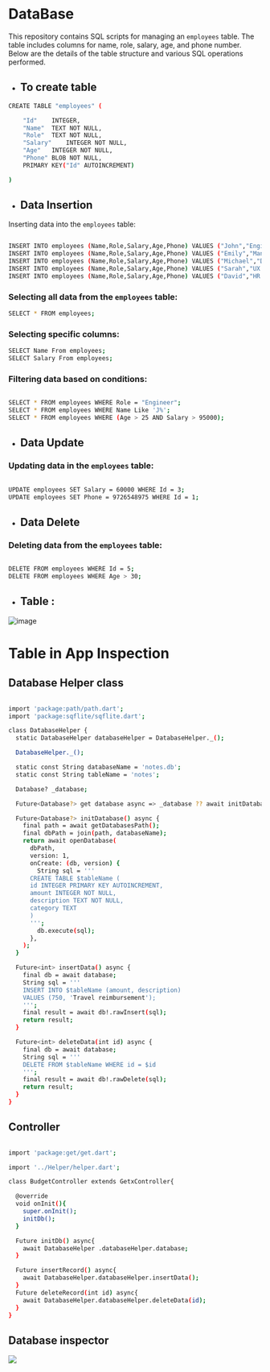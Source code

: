 # DataBase

This repository contains SQL scripts for managing an `employees` table. The table includes columns for name, role, salary, age, and phone number. Below are the details of the table structure and various SQL operations performed.

- ## To create table
```bash
CREATE TABLE "employees" (

	"Id"	INTEGER,
	"Name"	TEXT NOT NULL,
	"Role"	TEXT NOT NULL,
	"Salary"	INTEGER NOT NULL,
	"Age"	INTEGER NOT NULL,
	"Phone"	BLOB NOT NULL,
	PRIMARY KEY("Id" AUTOINCREMENT)

)
```

- ## Data Insertion

Inserting data into the `employees` table:

```bash

INSERT INTO employees (Name,Role,Salary,Age,Phone) VALUES ("John","Engineer",90000,28,5551234567);
INSERT INTO employees (Name,Role,Salary,Age,Phone) VALUES ("Emily","Manager",105000,26,5553456789);
INSERT INTO employees (Name,Role,Salary,Age,Phone) VALUES ("Michael","Data Analyst",75000,26,5552345678);
INSERT INTO employees (Name,Role,Salary,Age,Phone) VALUES ("Sarah","UX Designer",85000,30,5554567890);
INSERT INTO employees (Name,Role,Salary,Age,Phone) VALUES ("David","HR Specialist",70000,28,5555678901);

```

### Selecting all data from the `employees` table:

```bash
SELECT * FROM employees;
```
### Selecting specific columns:

```bash
SELECT Name From employees;
SELECT Salary From employees;
```

### Filtering data based on conditions:

```bash

SELECT * FROM employees WHERE Role = "Engineer";
SELECT * FROM employees WHERE Name Like 'J%';
SELECT * FROM employees WHERE (Age > 25 AND Salary > 95000);

```
- ## Data Update

### Updating data in the `employees` table:

```bash

UPDATE employees SET Salary = 60000 WHERE Id = 3;
UPDATE employees SET Phone = 9726548975 WHERE Id = 1;

```

- ## Data Delete

### Deleting data from the `employees` table:

```bash

DELETE FROM employees WHERE Id = 5;
DELETE FROM employees WHERE Age > 30;

```

- ## Table :

![image](https://github.com/user-attachments/assets/d6639f53-fcae-4a3c-a7f7-5a2daf9a7ef8)

# Table in App Inspection

## Database Helper class
```bash

import 'package:path/path.dart';
import 'package:sqflite/sqflite.dart';

class DatabaseHelper {
  static DatabaseHelper databaseHelper = DatabaseHelper._();

  DatabaseHelper._();

  static const String databaseName = 'notes.db';
  static const String tableName = 'notes';

  Database? _database;

  Future<Database?> get database async => _database ?? await initDatabase();

  Future<Database?> initDatabase() async {
    final path = await getDatabasesPath();
    final dbPath = join(path, databaseName);
    return await openDatabase(
      dbPath,
      version: 1,
      onCreate: (db, version) {
        String sql = '''
      CREATE TABLE $tableName (
      id INTEGER PRIMARY KEY AUTOINCREMENT,
      amount INTEGER NOT NULL,
      description TEXT NOT NULL,
      category TEXT
      )
      ''';
        db.execute(sql);
      },
    );
  }

  Future<int> insertData() async {
    final db = await database;
    String sql = '''
    INSERT INTO $tableName (amount, description)
    VALUES (750, 'Travel reimbursement');
    ''';
    final result = await db!.rawInsert(sql);
    return result;
  }

  Future<int> deleteData(int id) async {
    final db = await database;
    String sql = '''
    DELETE FROM $tableName WHERE id = $id
    ''';
    final result = await db!.rawDelete(sql);
    return result;
  }
}

```

## Controller
```bash

import 'package:get/get.dart';

import '../Helper/helper.dart';

class BudgetController extends GetxController{

  @override
  void onInit(){
    super.onInit();
    initDb();
  }

  Future initDb() async{
    await DatabaseHelper .databaseHelper.database;
  }

  Future insertRecord() async{
    await DatabaseHelper.databaseHelper.insertData();
  }
  Future deleteRecord(int id) async{
    await DatabaseHelper.databaseHelper.deleteData(id);
  }
}

```

## Database inspector

<img src="https://github.com/user-attachments/assets/7e8f70e7-076d-4b02-a057-16eabd0ebf46">




